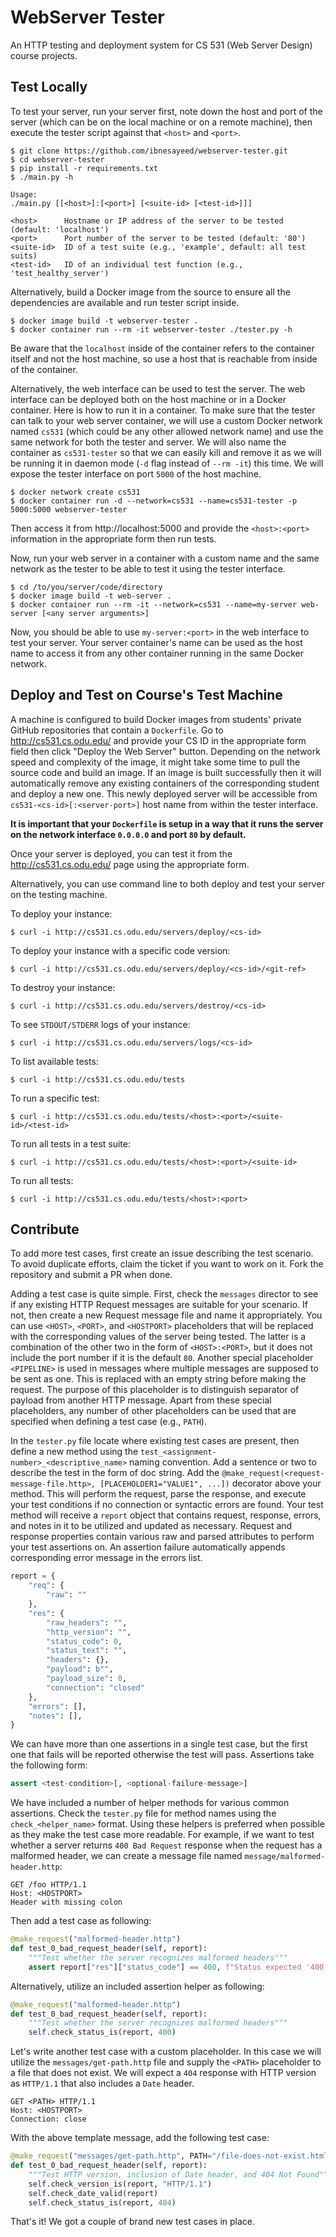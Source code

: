 # WebServer Tester

An HTTP testing and deployment system for CS 531 (Web Server Design) course projects.

## Test Locally

To test your server, run your server first, note down the host and port of the server (which can be on the local machine or on a remote machine), then execute the tester script against that `<host>` and `<port>`.

```
$ git clone https://github.com/ibnesayeed/webserver-tester.git
$ cd webserver-tester
$ pip install -r requirements.txt
$ ./main.py -h

Usage:
./main.py [[<host>]:[<port>] [<suite-id> [<test-id>]]]

<host>      Hostname or IP address of the server to be tested (default: 'localhost')
<port>      Port number of the server to be tested (default: '80')
<suite-id>  ID of a test suite (e.g., 'example', default: all test suits)
<test-id>   ID of an individual test function (e.g., 'test_healthy_server')
```

Alternatively, build a Docker image from the source to ensure all the dependencies are available and run tester script inside.

```
$ docker image build -t webserver-tester .
$ docker container run --rm -it webserver-tester ./tester.py -h
```

Be aware that the `localhost` inside of the container refers to the container itself and not the host machine, so use a host that is reachable from inside of the container.

Alternatively, the web interface can be used to test the server. The web interface can be deployed both on the host machine or in a Docker container. Here is how to run it in a container. To make sure that the tester can talk to your web server container, we will use a custom Docker network named `cs531` (which could be any other allowed network name) and use the same network for both the tester and server. We will also name the container as `cs531-tester` so that we can easily kill and remove it as we will be running it in daemon mode (`-d` flag instead of `--rm -it`) this time. We will expose the tester interface on port `5000` of the host machine.

```
$ docker network create cs531
$ docker container run -d --network=cs531 --name=cs531-tester -p 5000:5000 webserver-tester
```

Then access it from http://localhost:5000 and provide the `<host>:<port>` information in the appropriate form then run tests.

Now, run your web server in a container with a custom name and the same network as the tester to be able to test it using the tester interface.

```
$ cd /to/you/server/code/directory
$ docker image build -t web-server .
$ docker container run --rm -it --network=cs531 --name=my-server web-server [<any server arguments>]
```

Now, you should be able to use `my-server:<port>` in the web interface to test your server. Your server container's name can be used as the host name to access it from any other container running in the same Docker network.

## Deploy and Test on Course's Test Machine

A machine is configured to build Docker images from students' private GitHub repositories that contain a `Dockerfile`. Go to http://cs531.cs.odu.edu/ and provide your CS ID in the appropriate form field then click "Deploy the Web Server" button. Depending on the network speed and complexity of the image, it might take some time to pull the source code and build an image. If an image is built successfully then it will automatically remove any existing containers of the corresponding student and deploy a new one. This newly deployed server will be accessible from `cs531-<cs-id>[:<server-port>]` host name from within the tester interface.

**It is important that your `Dockerfile` is setup in a way that it runs the server on the network interface `0.0.0.0` and port `80` by default.**

Once your server is deployed, you can test it from the http://cs531.cs.odu.edu/ page using the appropriate form.

Alternatively, you can use command line to both deploy and test your server on the testing machine.

To deploy your instance:

```
$ curl -i http://cs531.cs.odu.edu/servers/deploy/<cs-id>
```

To deploy your instance with a specific code version:

```
$ curl -i http://cs531.cs.odu.edu/servers/deploy/<cs-id>/<git-ref>
```

To destroy your instance:

```
$ curl -i http://cs531.cs.odu.edu/servers/destroy/<cs-id>
```

To see `STDOUT/STDERR` logs of your instance:

```
$ curl -i http://cs531.cs.odu.edu/servers/logs/<cs-id>
```

To list available tests:

```
$ curl -i http://cs531.cs.odu.edu/tests
```

To run a specific test:

```
$ curl -i http://cs531.cs.odu.edu/tests/<host>:<port>/<suite-id>/<test-id>
```

To run all tests in a test suite:

```
$ curl -i http://cs531.cs.odu.edu/tests/<host>:<port>/<suite-id>
```

To run all tests:

```
$ curl -i http://cs531.cs.odu.edu/tests/<host>:<port>
```

## Contribute

To add more test cases, first create an issue describing the test scenario. To avoid duplicate efforts, claim the ticket if you want to work on it. Fork the repository and submit a PR when done.

Adding a test case is quite simple. First, check the `messages` director to see if any existing HTTP Request messages are suitable for your scenario. If not, then create a new Request message file and name it appropriately. You can use `<HOST>`, `<PORT>`, and `<HOSTPORT>` placeholders that will be replaced with the corresponding values of the server being tested. The latter is a combination of the other two in the form of `<HOST>:<PORT>`, but it does not include the port number if it is the default `80`. Another special placeholder `<PIPELINE>` is used in messages where multiple messages are supposed to be sent as one. This is replaced with an empty string before making the request. The purpose of this placeholder is to distinguish separator of payload from another HTTP message. Apart from these special placeholders, any number of other placeholders can be used that are specified when defining a test case (e.g., `PATH`).

In the `tester.py` file locate where existing test cases are present, then define a new method using the `test_<assignment-number>_<descriptive_name>` naming convention. Add a sentence or two to describe the test in the form of doc string. Add the `@make_request(<request-message-file.http>, [PLACEHOLDER1="VALUE1", ...])` decorator above your method. This will perform the request, parse the response, and execute your test conditions if no connection or syntactic errors are found. Your test method will receive a `report` object that contains request, response, errors, and notes in it to be utilized and updated as necessary. Request and response properties contain various raw and parsed attributes to perform your test assertions on. An assertion failure automatically appends corresponding error message in the errors list.

```py
report = {
    "req": {
        "raw": ""
    },
    "res": {
        "raw_headers": "",
        "http_version": "",
        "status_code": 0,
        "status_text": "",
        "headers": {},
        "payload": b"",
        "payload_size": 0,
        "connection": "closed"
    },
    "errors": [],
    "notes": [],
}
```

We can have more than one assertions in a single test case, but the first one that fails will be reported otherwise the test will pass. Assertions take the following form:

```py
assert <test-condition>[, <optional-failure-message>]
```

We have included a number of helper methods for various common assertions. Check the `tester.py` file for method names using the `check_<helper_name>` format. Using these helpers is preferred when possible as they make the test case more readable. For example, if we want to test whether a server returns `400 Bad Request` response when the request has a malformed header, we can create a message file named `message/malformed-header.http`:

```http
GET /foo HTTP/1.1
Host: <HOSTPORT>
Header with missing colon

```

Then add a test case as following:

```py
@make_request("malformed-header.http")
def test_0_bad_request_header(self, report):
    """Test whether the server recognizes malformed headers"""
    assert report["res"]["status_code"] == 400, f"Status expected '400', returned '{res['status_code']}'"
```

Alternatively, utilize an included assertion helper as following:

```py
@make_request("malformed-header.http")
def test_0_bad_request_header(self, report):
    """Test whether the server recognizes malformed headers"""
    self.check_status_is(report, 400)
```

Let's write another test case with a custom placeholder. In this case we will utilize the `messages/get-path.http` file and supply the `<PATH>` placeholder to a file that does not exist. We will expect a `404` response with HTTP version as `HTTP/1.1` that also includes a `Date` header.

```http
GET <PATH> HTTP/1.1
Host: <HOSTPORT>
Connection: close

```

With the above template message, add the following test case:

```py
@make_request("messages/get-path.http", PATH="/file-does-not-exist.html")
def test_0_bad_request_header(self, report):
    """Test HTTP version, inclusion of Date header, and 404 Not Found"""
    self.check_version_is(report, "HTTP/1.1")
    self.check_date_valid(report)
    self.check_status_is(report, 404)
```

That's it! We got a couple of brand new test cases in place.
